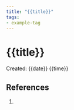 ```yaml
---
title: "{{title}}"
tags:
- example-tag
---
```


# {{title}}
Created: {{date}} {{time}}  



## References
1. 
